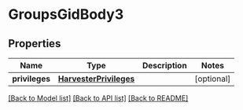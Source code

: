 # GroupsGidBody3

## Properties
Name | Type | Description | Notes
------------ | ------------- | ------------- | -------------
**privileges** | [**HarvesterPrivileges**](HarvesterPrivileges.md) |  | [optional] 

[[Back to Model list]](../README.md#documentation-for-models) [[Back to API list]](../README.md#documentation-for-api-endpoints) [[Back to README]](../README.md)

